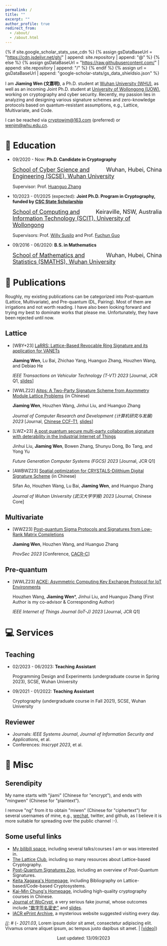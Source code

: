 ```yaml
---
permalink: /
title: ""
excerpt: ""
author_profile: true
redirect_from: 
  - /about/
  - /about.html
---
```


{% if site.google_scholar_stats_use_cdn %}
{% assign gsDataBaseUrl = "https://cdn.jsdelivr.net/gh/" | append: site.repository | append: "@" %}
{% else %}
{% assign gsDataBaseUrl = "https://raw.githubusercontent.com/" | append: site.repository | append: "/" %}
{% endif %}
{% assign url = gsDataBaseUrl | append: "google-scholar-stats/gs_data_shieldsio.json" %}

<span class='anchor' id='about-me'></span>

[//]: # (# 🥷 About Me)

I am **Jiaming Wen (文嘉明)**, a Ph.D. student at [Wuhan University (WHU)](https://whu.edu.cn/), as well as an incoming Joint Ph.D. student at [University of Wollongong (UOW)](http://uow.edu.au/), working on cryptography and cyber security. Recently, my passion lies in analyzing and designing various signature schemes and zero-knowledge protocols based on quantum-resistant assumptions, e.g., Lattice, Multivariate, and Code.

I can be reached via <cryptowjm@163.com> (preferred) or <wenjm@whu.edu.cn>.

[//]: # (# 🔥 News)
[//]: # (- *2022.02*: &nbsp;🎉🎉 Lorem ipsum dolor sit amet, consectetur adipiscing elit. Vivamus ornare aliquet ipsum, ac tempus justo dapibus sit amet. )
[//]: # (- *2022.02*: &nbsp;🎉🎉 Lorem ipsum dolor sit amet, consectetur adipiscing elit. Vivamus ornare aliquet ipsum, ac tempus justo dapibus sit amet. )

# 📖 Education
- 09/2020 - Now: **Ph.D. Candidate in Cryptography**

  <div style="font-size:18px"><span style="float:right">Wuhan, Hubei, China</span><a href="https://cse.whu.edu.cn/" title="School of Cyber Science and Engineering (SCSE), Wuhan University"> School of Cyber Science and Engineering (SCSE), Wuhan University</a> </div>

  Supervisor: Prof. [Huanguo Zhang](http://openday.whu.edu.cn/yxzq/grxy/mingshimingjia/2018-06-23/2332.html)

- 10/2023 - 01/2025 (expected): **Joint Ph.D. Program in Cryptography, funded by [CSC State Scholarship](https://www.csc.edu.cn/chuguo)**

  <div style="font-size:18px"><span style="float:right">Keiraville, NSW, Australia</span><a href="https://www.uow.edu.au/engineering-information-sciences/schools-entities/scit/" title="School of Computing and Information Technology (SCIT), University of Wollongong"> School of Computing and Information Technology (SCIT), University of Wollongong</a> </div>

  Supervisors: Prof. [Willy ](https://scholars.uow.edu.au/willy-susilo)[Susilo](https://sites.google.com/view/willy-susilo) and Prof. [Fuchun ](https://scholars.uow.edu.au/fuchun-guo)[Guo](https://documents.uow.edu.au/~fuchun/)

- 09/2016 - 06/2020: **B.S. in Mathematics**

  <div style="font-size:18px"><span style="float:right">Wuhan, Hubei, China</span><a href="http://maths.whu.edu.cn/" title="School of Mathematics and Statistics (SMATHS), Wuhan University"> School of Mathematics and Statistics (SMATHS), Wuhan University</a> </div>

# 📝 Publications
Roughly, my existing publications can be categorized into Post-quantum (Lattice, Multivariate), and Pre-quantum (DL, Pairing). Most of them are irrigations and not worth reading. I have also been looking forward and trying my best to dominate works that please me. Unfortunately, they have been rejected until now.
## Lattice
- [WBY+23] [LaRRS: Lattice-Based Revocable Ring Signature and its application for VANETs](https://ieeexplore.ieee.org/document/10219003)

  **Jiaming Wen**, Lu Bai, Zhichao Yang, Huanguo Zhang, Houzhen Wang, and Debiao He

  *IEEE Transactions on Vehicular Technology (T-VT) 2023* [Journal, JCR Q1, [slides](https://jiamiwen.github.io/slides/larrs-slides.pdf)]
  
- [WWLZ22] [Aitps: A Two-Party Signature Scheme from Asymmetry Module Lattice Problems](https://crad.ict.ac.cn/cn/article/doi/10.7544/issn1000-1239.202220533) (in Chinese)

  **Jiaming Wen**, Houzhen Wang, Jinhui Liu, and Huanguo Zhang

  *Journal of Computer Research and Development (计算机研究与发展) 2023* [Journal, [Chinese CCF-T1](https://www.ccf.org.cn/ccftjgjxskwml/), [slides](https://jiamiwen.github.io/slides/aitps-slides.pdf)]
  
- [LWZ+23] [A post quantum secure multi-party collaborative signature with deterability in the Industrial Internet of Things](https://www.sciencedirect.com/science/article/pii/S0167739X22003983?via%3Dihub)

  Jinhui Liu, **Jiaming Wen**, Bowen Zhang, Shunyu Dong, Bo Tang, and Yong Yu

  *Future Generation Computer Systems (FGCS) 2023* [Journal, JCR Q1]

- [AWBWZ23] [Spatial optimization for CRYSTALS-Dilithium Digital Signature Scheme](http://xblx.whu.edu.cn/zh/article/doi/10.14188/j.1671-8836.2022.0199/) (in Chinese)

  Sifan Ao, Houzhen Wang, Lu Bai, **Jiaming Wen**, and Huanguo Zhang

  *Journal of Wuhan University (武汉大学学报) 2023* [Journal, Chinese Core]

## Multivariate
- [WWZ23] [Post-quantum Sigma Protocols and Signatures from Low-Rank Matrix Completions](https://provsec2023.github.io/ProvSec2023/#)

  **Jiaming Wen**, Houzhen Wang, and Huanguo Zhang
  
  *ProvSec 2023* [Conference, [CACR-C](https://www.cacrnet.org.cn/site/content/1290.html)]
  
## Pre-quantum
- [WWLZ23] [ACKE: Asymmetric Computing Key Exchange Protocol for IoT Environments](https://ieeexplore.ieee.org/document/10131978)

  Houzhen Wang, **Jiaming Wen***, Jinhui Liu, and Huanguo Zhang (First Author is my co-advisor & Corresponding Author)

  *IEEE Internet of Things Journal (IoT-J) 2023* [Journal, JCR Q1]

[//]: # (# 🎖 Selected Honors and Awards)

# 💻 Services
## Teaching
- 02/2023 - 06/2023: **Teaching Assistant**

  Programming Design and Experiments (undergraduate course in Spring 2023), SCSE, Wuhan University
- 09/2021 - 01/2022: **Teaching Assistant**

  Cryptography (undergraduate course in Fall 2021), SCSE, Wuhan University

## Reviewer
- Journals: *IEEE Systems Journal*, *Journal of Information Security and Applications*, et al.
- Conferences: *Inscrypt 2023*, et al.

# 🧰 Misc
## Serendipity
My name starts with "jiami" (Chinese for "encrypt"), and ends with "mingwen" (Chinese for "plaintext"). 

I remove "ng" from it to obtain "miwen" (Chinese for "ciphertext") for several usernames of mine, e.g., [wechat](https://jiamiwen.github.io/images/wechat.jpg), twitter, and github, as I believe it is more suitable for spreading over the public channel :-).
## Some useful links
- [My bilibili space](https://space.bilibili.com/59630141), including several talks/courses I am or was interested in.
- [The Lattice Club](https://thelatticeclub.com/), including so many resources about Lattice-based Cryptography.
- [Post-Quantum Signatures Zoo](https://pqshield.github.io/nist-sigs-zoo/), including an overview of Post-Quantum Signatures.
- [Keita Xagawa's Homepage](https://xagawa.net/), including Bibliography on Lattice-based/Code-based Cryptosystems.
- [Kai-Min Chung's Homepage](https://homepage.iis.sinica.edu.tw/~kmchung/), including high-quality cryptography courses in Chinese.
- [Journal of WoCrypt](https://documents.uow.edu.au/~fuchun/jow.html), a very serious fake journal, whose outcomes include ["数字签名密史"](https://documents.uow.edu.au/~fuchun/cryptologic-history.html) and [slides](https://documents.uow.edu.au/~fuchun/methodology.html).
- [IACR ePrint Archive](https://eprint.iacr.org/), a mysterious website suggested visiting every day.


[//]: # (# 💬 Invited Talks)
[//]: # (- *2021.06*, Lorem ipsum dolor sit amet, consectetur adipiscing elit. Vivamus ornare aliquet ipsum, ac tempus justo dapibus sit amet. )
[//]: # (- *2021.03*, Lorem ipsum dolor sit amet, consectetur adipiscing elit. Vivamus ornare aliquet ipsum, ac tempus justo dapibus sit amet.  \| [\[video\]](https://github.com/))


<p style="text-align:center">Last updated: 13/09/2023 </p>
